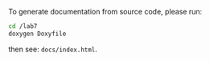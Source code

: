 To generate documentation from source code, please run:

```bash
cd /lab7
doxygen Doxyfile
```

then see: `docs/index.html`.